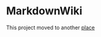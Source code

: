 # MarkdownWiki

This project moved to another [place](https://github.com/DownmarkedWiki/MarkdownWiki)
